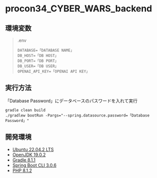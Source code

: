 # procon34_CYBER_WARS_backend

## 環境変数

> .env
>
> ```dotenv:.env
> DATABASE=「DATABASE NAME」
> DB_HOST=「DB HOST」
> DB_PORT=「DB PORT」
> DB_USER=「DB USER」
> OPENAI_API_KEY=「OPENAI API KEY」
> ```

## 実行方法

「Database Password」にデータベースのパスワードを入れて実行

```
gradle clean build
./gradlew bootRun -Pargs="--spring.datasource.password=「Database Password」"
```

## 開発環境

- [Ubuntu 22.04.2 LTS](https://jp.ubuntu.com/)
- [OpenJDK 19.0.2](https://openjdk.org/)
- [Gradle 8.1.1](https://gradle.org/)
- [Spring Boot CLI 3.0.6](https://spring.io/)
- [PHP 8.1.2](https://www.php.net/)

